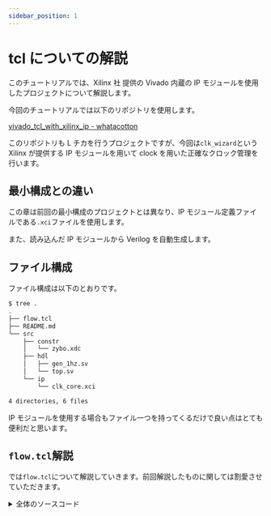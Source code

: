 ```yaml
---
sidebar_position: 1
---
```


# tcl についての解説

このチュートリアルでは、Xilinx 社 提供の Vivado 内蔵の IP モジュールを使用したプロジェクトについて解説します。

今回のチュートリアルでは以下のリポジトリを使用します。

[vivado_tcl_with_xilinx_ip - whatacotton](https://github.com/WhatACotton/vivado_tcl_with_xilinx_ip)

このリポジトリも L チカを行うプロジェクトですが、今回は`clk_wizard`という Xilinx が提供する IP モジュールを用いて clock を用いた正確なクロック管理を行います。

## 最小構成との違い

この章は前回の最小構成のプロジェクトとは異なり、IP モジュール定義ファイルである`.xci`ファイルを使用します。

また、読み込んだ IP モジュールから Verilog を自動生成します。

## ファイル構成

ファイル構成は以下のとおりです。

```sh
$ tree .
.
├── flow.tcl
├── README.md
└── src
    ├── constr
    │   └── zybo.xdc
    ├── hdl
    │   ├── gen_1hz.sv
    │   └── top.sv
    └── ip
        └── clk_core.xci

4 directories, 6 files
```

IP モジュールを使用する場合もファイル一つを持ってくるだけで良い点はとても便利だと思います。

## `flow.tcl`解説

では`flow.tcl`について解説していきます。前回解説したものに関しては割愛させていただきます。

<details>
<summary>全体のソースコード</summary>
<p>
```tcl
set top_module_name top
set outputDir ./impl
file mkdir $outputDir
set_part xc7z020clg400-1
 
import_ip ./src/ip/clk_core.xci
upgrade_ip  -vlnv xilinx.com:ip:clk_wiz:6.0  [get_ips clk_core]

generate_target all [get_ips clk_core] -force

read_verilog -sv [ glob ./src/hdl/*.sv ]
read_verilog [ glob .gen/sources_1/ip/clk_core/*.v ]
read_xdc [ glob ./src/constr/*.xdc]

set top_module_name "top"
set_property top $top_module_name [current_fileset]

synth_design -top $top_module_name
write_checkpoint -force $outputDir/post_synth
report_timing_summary -file $outputDir/post_synth_timing_summary.rpt
report_power -file $outputDir/post_synth_power.rpt
report_clock_interaction -delay_type min_max -file $outputDir/post_synth_clock_interaction.rpt
report_high_fanout_nets -fanout_greater_than 200 -max_nets 50 -file $outputDir/post_synth_high_fanout_nets.rpt

opt_design
place_design
phys_opt_design
write_checkpoint -force $outputDir/post_place
report_timing_summary -file $outputDir/post_place_timing_summary.rpt

route_design
write_checkpoint -force $outputDir/post_route
report_timing_summary -file $outputDir/post_route_timing_summary.rpt
report_timing -max_paths 100 -path_type summary -slack_lesser_than 0 -file $outputDir/post_route_setup_timing_violations.rpt
report_clock_utilization -file $outputDir/clock_util.rpt
report_utilization -file $outputDir/post_route_util.rpt
report_power -file $outputDir/post_route_power.rpt
report_drc -file $outputDir/post_imp_drc.rpt
write_verilog -force $outputDir/top_impl_netlist.v
write_xdc -no_fixed_only -force $outputDir/top_impl.xdc

write_bitstream -force $outputDir/$top_module_name.bit

````
</p>
</details>

### IP の読み込み

```tcl
import_ip ./src/ip/clk_core.xci
upgrade_ip  -vlnv xilinx.com:ip:clk_wiz:6.0  [get_ips clk_core]

# 読み込んだIPモジュールからVerilogを自動生成
generate_target all [get_ips clk_core]  -force
````

`import_ip`より、`.xci`ファイルから IP モジュールを読み込みます。

ただ読み込んだだけだと IP モジュールにロックがかかっているので、`upgrade_ip`を実行して更新処理をしています。また、`xilinx.com:ip:clk_wiz:6.0`という文字列は`.xci`ファイル内の、以下の記述に基づいています。

```json
"component_reference": "xilinx.com:ip:clk_wiz:6.0",
```

### ソースコードの読み込み

```tcl
read_verilog  [ glob .gen/sources_1/ip/clk_core/*.v ]
```

自動生成を行うと、`.gen`ディレクトリが生成されます。その中に生成された Verilog を読み込んでいます。

:::tip
また、このコマンドによって Verilog ファイルを読み込む際、critical warning が出ますが、これは ip から Verilog を生成した際に sub-design として読み込まれるため、新しく Verilog を読み込んでしまうと、sub-design として読み込まれたものと同じファイルが存在することになり、警告がでてしまうのです。

まだこの警告に起因したエラーを引き起こしたことがないのですが、もし良い解決方法があれば教えていただきたいです。

```tcl
CRITICAL WARNING: [filemgmt 20-1440] File '/home/cotton/Documents/vivado_tcl_with_xilinx_ip/.gen/sources_1/ip/clk_core/clk_core_clk_wiz.v' already exists in the project as a part of sub-design file '/home/cotton/Documents/vivado_tcl_with_xilinx_ip/.srcs/sources_1/ip/clk_core/clk_core.xci'. Explicitly adding the file outside the scope of the sub-design can lead to unintended behaviors and is not recommended.
CRITICAL WARNING: [filemgmt 20-1440] File '/home/cotton/Documents/vivado_tcl_with_xilinx_ip/.gen/sources_1/ip/clk_core/clk_core.v' already exists in the project as a part of sub-design file '/home/cotton/Documents/vivado_tcl_with_xilinx_ip/.srcs/sources_1/ip/clk_core/clk_core.xci'. Explicitly adding the file outside the scope of the sub-design can lead to unintended behaviors and is not recommended.
```

:::

## 生成されるファイル群

実行が完了すると以下のようなファイルが生成されます。

<details>
<summary>出力結果</summary>
<p>

```sh
$ tree . -a -I .git
.
├── flow.tcl
├── .gen
│   └── sources_1
│       └── ip
│           └── clk_core
│               ├── clk_core_board.xdc
│               ├── clk_core_clk_wiz.v
│               ├── clk_core_ooc.xdc
│               ├── clk_core.v
│               ├── clk_core.veo
│               ├── clk_core.xdc
│               ├── clk_core.xml
│               ├── doc
│               │   └── clk_wiz_v6_0_changelog.txt
│               ├── mmcm_pll_drp_func_7s_mmcm.vh
│               ├── mmcm_pll_drp_func_7s_pll.vh
│               ├── mmcm_pll_drp_func_us_mmcm.vh
│               ├── mmcm_pll_drp_func_us_pll.vh
│               ├── mmcm_pll_drp_func_us_plus_mmcm.vh
│               └── mmcm_pll_drp_func_us_plus_pll.vh
├── .gitignore
├── impl
│   ├── clock_util.rpt
│   ├── post_imp_drc.rpt
│   ├── post_place.dcp
│   ├── post_place_timing_summary.rpt
│   ├── post_route.dcp
│   ├── post_route_power.rpt
│   ├── post_route_setup_timing_violations.rpt
│   ├── post_route_timing_summary.rpt
│   ├── post_route_util.rpt
│   ├── post_synth_clock_interaction.rpt
│   ├── post_synth.dcp
│   ├── post_synth_high_fanout_nets.rpt
│   ├── post_synth_power.rpt
│   ├── post_synth_timing_summary.rpt
│   ├── top.bit
│   ├── top_impl_netlist.v
│   └── top_impl.xdc
├── README.md
├── src
│   ├── constr
│   │   └── zybo.xdc
│   ├── hdl
│   │   ├── gen_1hz.sv
│   │   └── top.sv
│   └── ip
│       └── clk_core.xci
├── .srcs
│   └── sources_1
│       └── ip
│           └── clk_core
│               └── clk_core.xci
└── .Xil
    └── top_propImpl.xdc

15 directories, 40 files
```

</p>
</details>

:::warning

### スクリプトを再度実行する場合

再度実行する場合は、`.srcs`ファイルを削除してください。これがあると、`import_ip`コマンドで IP モジュールの読み込みに失敗します。

Vivado 側では`-force`オプションをつけて実行することで強制的に上書きしてくださいとヒントを教えてくれるのですが、バージョンによっては`-force`オプションが存在しない場合があります。

この先の解説でも同じですので、注意してください。
:::
